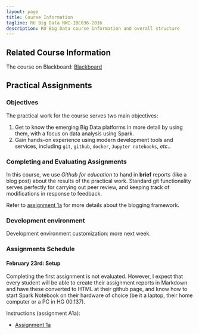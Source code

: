 ```yaml
---
layout: page
title: Course Information
tagline: RU Big Data NWI-IBC036-2016
description: RU Big Data course information and overall structure
---
```


## Related Course Information

The course on Blackboard:
[Blackboard](http://bit.ly/RUBigDataBB-2017)

## Practical Assignments

### Objectives

The practical work for the course serves two main objectives:

1. Get to know the emerging Big Data platforms in more detail by using them, with a focus on data analysis using Spark.
2. Gain hands-on experience using modern development tools and services, including `git`, `github`, `docker`, `Jupyter notebooks`, *etc.*.

### Completing and Evaluating Assignments

In this course, we use *Github for education* to hand in **brief** reports (like a blog post) about the results of the 
practical work. Standard git functionality serves perfectly for carrying out peer review, and keeping track of 
modifications in response to feedback.

Refer to [assignment 1a](assignments/A1a-blogging.html) for more details about the blogging framework.

### Development environment

Development environment customization: more next week.

### Assignments Schedule

#### February 23rd: Setup

Completing the first assignment is not evaluated. However, I expect that every student will be able 
to create their assignment reports in Markdown and have these converted to HTML at their github page,
and know how to start Spark Notebook on their hardware of choice (be it a laptop, their home computer or
a PC in HG 00.137).

Instructions (assignment A1a):

* [Assignment 1a](assignments/A1a-blogging.html)

